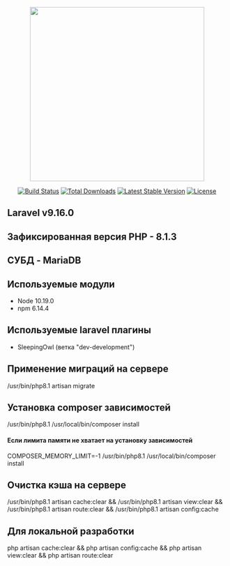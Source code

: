 <p align="center"><a href="https://laravel.com" target="_blank"><img src="https://raw.githubusercontent.com/laravel/art/master/logo-lockup/5%20SVG/2%20CMYK/1%20Full%20Color/laravel-logolockup-cmyk-red.svg" width="400"></a></p>

<p align="center">
<a href="https://travis-ci.org/laravel/framework"><img src="https://travis-ci.org/laravel/framework.svg" alt="Build Status"></a>
<a href="https://packagist.org/packages/laravel/framework"><img src="https://img.shields.io/packagist/dt/laravel/framework" alt="Total Downloads"></a>
<a href="https://packagist.org/packages/laravel/framework"><img src="https://img.shields.io/packagist/v/laravel/framework" alt="Latest Stable Version"></a>
<a href="https://packagist.org/packages/laravel/framework"><img src="https://img.shields.io/packagist/l/laravel/framework" alt="License"></a>
</p>

## Laravel v9.16.0

## Зафиксированная версия PHP - 8.1.3

## СУБД - MariaDB

## Используемые модули

- Node 10.19.0
- npm 6.14.4

## Используемые laravel плагины
- SleepingOwl (ветка "dev-development")

## Применение миграций на сервере

/usr/bin/php8.1 artisan migrate

## Установка composer зависимостей

/usr/bin/php8.1 /usr/local/bin/composer install

#### Если лимита памяти не хватает на установку зависимостей
COMPOSER_MEMORY_LIMIT=-1 /usr/bin/php8.1 /usr/local/bin/composer install

## Очистка кэша на сервере

/usr/bin/php8.1 artisan cache:clear && 
/usr/bin/php8.1 artisan view:clear && 
/usr/bin/php8.1 artisan route:clear && 
/usr/bin/php8.1 artisan config:cache

## Для локальной разработки
php artisan cache:clear && php artisan config:cache && php artisan view:clear && php artisan route:clear
